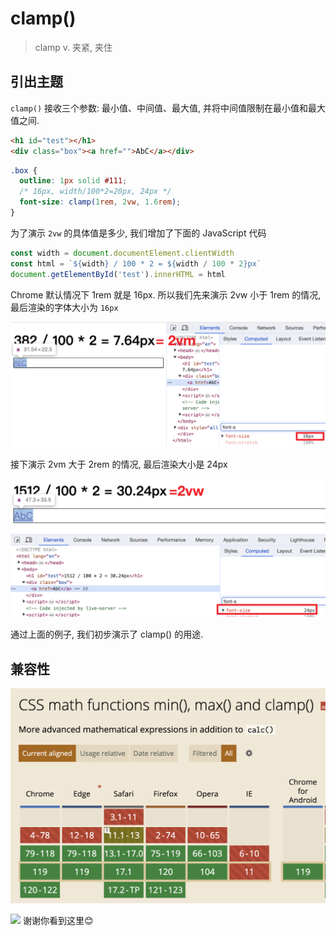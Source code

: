 # clamp()
> clamp v. 夹紧, 夹住

## 引出主题
`clamp()` 接收三个参数: 最小值、中间值、最大值, 并将中间值限制在最小值和最大值之间.

```html
<h1 id="test"></h1>
<div class="box"><a href="">AbC</a></div>
```
```css
.box {
  outline: 1px solid #111;
  /* 16px, width/100*2=20px, 24px */
  font-size: clamp(1rem, 2vw, 1.6rem);
}
```
为了演示 `2vw` 的具体值是多少, 我们增加了下面的 JavaScript 代码
```js
const width = document.documentElement.clientWidth
const html = `${width} / 100 * 2 = ${width / 100 * 2}px`
document.getElementById('test').innerHTML = html
```
Chrome 默认情况下 1rem 就是 16px. 所以我们先来演示 2vw 小于 1rem 的情况, 最后渲染的字体大小为 `16px`

![](../image/Snipaste_2023-12-07_21-38-56.png)

接下演示 2vm 大于 2rem 的情况, 最后渲染大小是 24px

![](../image/Snipaste_2023-12-07_21-42-23.png)

通过上面的例子, 我们初步演示了 clamp() 的用途.


## 兼容性
![](../image/Snipaste_2023-12-07_21-44-41.png)


![](../image/)
谢谢你看到这里😊
